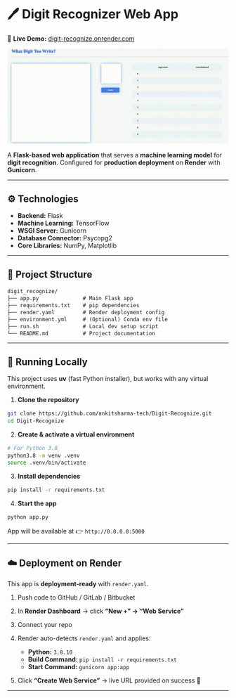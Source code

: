 # 🖊️ Digit Recognizer Web App

🔗 **Live Demo:** [digit-recognize.onrender.com](https://digit-recognize.onrender.com)

![Demo GIF](DEMO.gif)

A **Flask-based web application** that serves a **machine learning model** for **digit recognition**.
Configured for **production deployment** on **Render** with **Gunicorn**.

---

## ⚙️ Technologies

- **Backend:** Flask
- **Machine Learning:** TensorFlow
- **WSGI Server:** Gunicorn
- **Database Connector:** Psycopg2
- **Core Libraries:** NumPy, Matplotlib

---

## 📂 Project Structure

```
digit_recognize/
├── app.py              # Main Flask app
├── requirements.txt    # pip dependencies
├── render.yaml         # Render deployment config
├── environment.yml     # (Optional) Conda env file
├── run.sh              # Local dev setup script
└── README.md           # Project documentation
```

---

## 🚀 Running Locally

This project uses **uv** (fast Python installer), but works with any virtual environment.

1. **Clone the repository**

```bash
git clone https://github.com/ankitsharma-tech/Digit-Recognize.git
cd Digit-Recognize
```

2. **Create & activate a virtual environment**

```bash
# For Python 3.8
python3.8 -m venv .venv
source .venv/bin/activate
```

3. **Install dependencies**

```bash
pip install -r requirements.txt
```

4. **Start the app**

```bash
python app.py
```

App will be available at 👉 `http://0.0.0.0:5000`

---

## ☁️ Deployment on Render

This app is **deployment-ready** with `render.yaml`.

1. Push code to GitHub / GitLab / Bitbucket
2. In **Render Dashboard** → click **“New +” → “Web Service”**
3. Connect your repo
4. Render auto-detects `render.yaml` and applies:

   - **Python:** `3.8.10`
   - **Build Command:** `pip install -r requirements.txt`
   - **Start Command:** `gunicorn app:app`

5. Click **“Create Web Service”** → live URL provided on success 🚀

---
